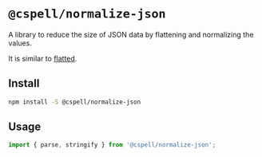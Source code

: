# `@cspell/normalize-json`

A library to reduce the size of JSON data by flattening and normalizing the values.

It is similar to [flatted](https://www.npmjs.com/package/flatted).

## Install

```sh
npm install -S @cspell/normalize-json
```

## Usage

```ts
import { parse, stringify } from '@cspell/normalize-json';
```

